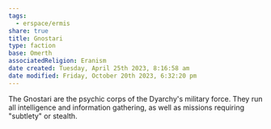 ```yaml
---
tags:
  - erspace/ermis
share: true
title: Gnostari
type: faction
base: Omerth 
associatedReligion: Eranism
date created: Tuesday, April 25th 2023, 8:16:58 am
date modified: Friday, October 20th 2023, 6:32:20 pm
---
```


The Gnostari are the psychic corps of the Dyarchy's military force. They run all intelligence and information gathering, as well as missions requiring "subtlety" or stealth. 
